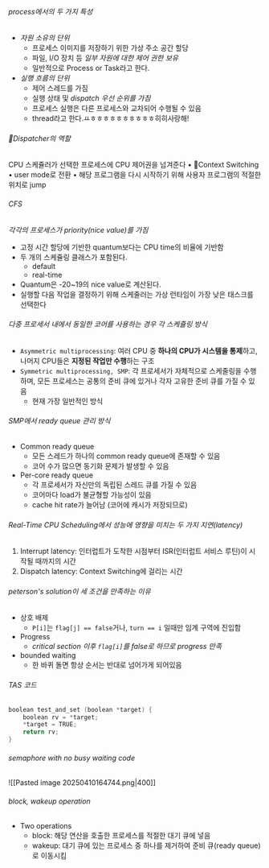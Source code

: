 
###### process에서의 두 가지 특성
- *자원 소유의 단위*
	- 프로세스 이미지를 저장하기 위한 가상 주소 공간 할당
	- 파일, I/O 장치 등 *일부 자원에 대한 제어 권한 보유*
	- 일반적으로 Process or Task라고 한다.
- *실행 흐름의 단위*
	- 제어 스레드를 가짐
	- 실행 상태 및 *dispatch 우선 순위를 가짐*
	- 프로세스 실행은 다른 프로세스와 교차되어 수행될 수 있음
	- thread라고 한다.ㅛㅎㅎㅎㅎㅎㅎㅎㅎㅎㅎ히히사랑해!
###### Dispatcher의 역할
CPU 스케쥴러가 선택한 프로세스에 CPU 제어권을 넘겨준다
• Context Switching
• user mode로 전환
• 해당 프로그램을 다시 시작하기 위해 사용자 프로그램의 적절한 위치로 jump
###### CFS
*각각의 프로세스가 priority(nice value)를 가짐*
- 고정 시간 할당에 기반한 quantum보다는 CPU time의 비율에 기반함
- 두 개의 스케쥴링 클래스가 포함된다.
	- default
	- real-time
- Quantum은 -20~19의 nice value로 계산된다.
- 실행할 다음 작업을 결정하기 위해 스케줄러는 가상 런타임이 가장 낮은 태스크를 선택한다
###### 다중 프로세서 내에서 동일한 코어를 사용하는 경우 각 스케쥴링 방식
- `Asymmetric multiprocessing`: 여러 CPU 중 **하나의 CPU가 시스템을 통제**하고, 나머지 CPU들은 **지정된 작업만 수행**하는 구조
- `Symmetric multiprocessing, SMP`: 각 프로세서가 자체적으로 스케줄링을 수행하며, 모든 프로세스는 공통의 준비 큐에 있거나 각자 고유한 준비 큐를 가질 수 있음
	- 현재 가장 일반적인 방식
###### SMP에서 ready queue 관리 방식
- Common ready queue
	- 모든 스레드가 하나의 common ready queue에 존재할 수 있음
	- 코어 수가 많으면 동기화 문제가 발생할 수 있음
- Per-core ready queue
	- 각 프로세서가 자신만의 독립된 스레드 큐를 가질 수 있음
	- 코어마다 load가 불균형할 가능성이 있음
	- cache hit rate가 늘어남 (코어에 캐시가 저장되므로)
###### Real-Time CPU Scheduling에서 성능에 영향을 미치는 두 가지 지연(latency)
1. Interrupt latency: 인터럽트가 도착한 시점부터 ISR(인터럽트 서비스 루틴)이 시작될 때까지의 시간
2. Dispatch latency: Context Switching에 걸리는 시간
###### peterson's solution이 세 조건을 만족하는 이유
- 상호 배제
	- `P[i]`는 `flag[j] == false`거나, `turn == i` 일때만 임계 구역에 진입함
- Progress
	- *critical section 이후 `flag[i]`를 false로 하므로 progress 만족*
- bounded waiting
	- 한 바퀴 돌면 항상 순서는 반대로 넘어가게 되어있음
###### TAS 코드
```c
boolean test_and_set (boolean *target) {
	boolean rv = *target;
	*target = TRUE;
	return rv;
}
```
###### semaphore with no busy waiting code
![[Pasted image 20250410164744.png|400]]
###### block, wakeup operation
- Two operations
	- block: 해당 연산을 호출한 프로세스를 적절한 대기 큐에 넣음
	- wakeup: 대기 큐에 있는 프로세스 중 하나를 제거하여 준비 큐(ready queue)로 이동시킴













